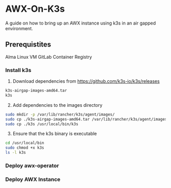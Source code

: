 # AWX-On-K3s
A guide on how to bring up an AWX instance using k3s in an air gapped environment.

## Prerequistites
Alma Linux VM
GitLab Container Registry

### Install k3s
1. Download dependencies from https://github.com/k3s-io/k3s/releases
```sh
k3s-airgap-images-amd64.tar
k3s
```
2. Add dependencies to the images directory
```sh
sudo mkdir -p /var/lib/rancher/k3s/agent/images/
sudo cp ./k3s-airgap-images-amd64.tar /var/lib/rancher/k3s/agent/images/
sudo cp ./k3s /usr/local/bin/k3s
```
3. Ensure that the k3s binary is executable
```sh
cd /usr/local/bin
sudo chmod +x k3s
ls -l k3s
```

### Deploy awx-operator

### Deploy AWX Instance
